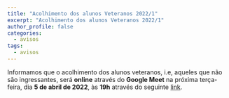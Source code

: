 ```yaml
---
title: "Acolhimento dos alunos Veteranos 2022/1"
excerpt: "Acolhimento dos alunos Veteranos 2022/1"
author_profile: false
categories:
  - avisos
tags:
  - avisos
---
```


Informamos que o acolhimento dos alunos veteranos, i.e, aqueles que não são ingressantes, será **online** através do **Google Meet** na próxima terça-feira, dia **5 de abril de 2022**, às **19h** através do seguinte [link](https://meet.google.com/zhm-rikq-cqw
).